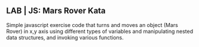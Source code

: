 ## LAB | JS: Mars Rover Kata ##

Simple javascript exercise code that turns and moves an object (Mars Rover) in
x,y axis using different types of variables and manipulating nested data
structures, and invoking various functions.